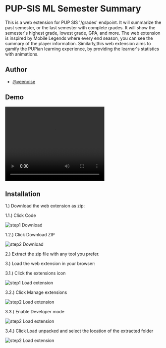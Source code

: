
# PUP-SIS ML Semester Summary

This is a web extension for PUP SIS '/grades' endpoint. It will summarize the past semester, or the last semester with complete grades. It will show the semester's highest grade, lowest grade, GPA, and more. The web extension is inspired by Mobile Legends where every end season, you can see the summary of the player information. Similarly,this web extension aims to gamify the PUPian learning experience, by providing the  learner's statistics with animations.

## Author

- [@veenoise](https://github.com/veenoise)


## Demo

<video src="https://www.youtube.com/watch?v=m2zO48lS8E0" width="320" height="240" controls></video>
## Installation

1.) Download the web extension as zip: 

1.1.) Click Code

![step1 Download](https://i.ibb.co/Gcy59yb/image.png)

1.2.) Click Download ZIP

![step2 Download](https://i.ibb.co/1QSxb0z/image.png)

2.) Extract the zip file with any tool you prefer.

3.) Load the web extension in your browser:

3.1.) Click the extensions icon

![step1 Load extension](https://i.ibb.co/8Y5wKCD/image.png)

3.2.) Click Manage extensions

![step2 Load extension](https://i.ibb.co/ftg2Gw7/image.png)

3.3.) Enable Developer mode

![step2 Load extension](https://i.ibb.co/qk3k8tv/image.png)

3.4.) Click Load unpacked and select the location of the extracted folder

![step2 Load extension](https://i.ibb.co/jDX3W1P/image.png)
